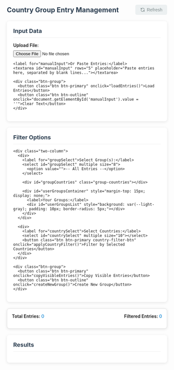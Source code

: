 <html lang="en">
<head>
  <meta charset="UTF-8" />
  <meta name="viewport" content="width=device-width, initial-scale=1.0" />
  <title>Country Entry Filter Tool</title>
  <style>
    :root {
      --primary-color: #3498db;
      --primary-hover: #2980b9;
      --secondary-color: #e74c3c;
      --secondary-hover: #c0392b;
      --light-gray: #ecf0f1;
      --dark-gray: #7f8c8d;
      --shadow: 0 2px 10px rgba(0, 0, 0, 0.1);
    }
    
    body {
      font-family: 'Segoe UI', Tahoma, Geneva, Verdana, sans-serif;
      background-color: #f4f6f8;
      padding: 20px;
      color: #333;
      max-width: 1200px;
      margin: 0 auto;
    }
    
    .header {
      display: flex;
      justify-content: space-between;
      align-items: center;
      margin-bottom: 20px;
    }
    
    h2 {
      margin: 0;
      color: #2c3e50;
    }
    
    .refresh-btn {
      background-color: var(--light-gray);
      color: var(--dark-gray);
      border: none;
      padding: 8px 15px;
      border-radius: 5px;
      cursor: pointer;
      font-size: 14px;
      display: flex;
      align-items: center;
      gap: 5px;
    }
    
    .refresh-btn:hover {
      background-color: #dfe6e9;
    }
    
    .input-section, .filter-section, .output-section {
      background: white;
      border-radius: 8px;
      padding: 20px;
      box-shadow: var(--shadow);
      margin-bottom: 20px;
    }
    
    .section-title {
      font-size: 18px;
      margin-top: 0;
      margin-bottom: 15px;
      color: #2c3e50;
      border-bottom: 1px solid #eee;
      padding-bottom: 10px;
    }
    
    label {
      font-weight: 600;
      display: block;
      margin-bottom: 8px;
      font-size: 14px;
    }
    
    select, textarea, input[type="file"] {
      width: 100%;
      padding: 10px;
      font-size: 14px;
      margin-bottom: 15px;
      border: 1px solid #ddd;
      border-radius: 5px;
      box-sizing: border-box;
    }
    
    select[multiple] {
      height: 200px;
    }
    
    .btn {
      padding: 8px 15px;
      font-size: 14px;
      border: none;
      border-radius: 5px;
      cursor: pointer;
      margin-right: 10px;
      margin-bottom: 10px;
      transition: background-color 0.2s;
      display: inline-flex;
      align-items: center;
      gap: 5px;
    }
    
    .btn-primary {
      background-color: var(--primary-color);
      color: white;
    }
    
    .btn-primary:hover {
      background-color: var(--primary-hover);
    }
    
    .btn-secondary {
      background-color: var(--secondary-color);
      color: white;
    }
    
    .btn-secondary:hover {
      background-color: var(--secondary-hover);
    }
    
    .btn-outline {
      background-color: white;
      color: var(--primary-color);
      border: 1px solid var(--primary-color);
    }
    
    .btn-outline:hover {
      background-color: var(--light-gray);
    }
    
    .btn-group {
      display: flex;
      flex-wrap: wrap;
      gap: 10px;
      margin-bottom: 15px;
    }
    
    .counter {
      background: #ffffff;
      border: 1px solid #ddd;
      padding: 15px;
      margin-bottom: 20px;
      border-radius: 8px;
      display: flex;
      flex-direction: column;
      font-weight: 600;
      box-shadow: var(--shadow);
    }
    
    .counter-row {
      display: flex;
      justify-content: space-between;
      margin-bottom: 5px;
    }
    
    .entry {
      background: white;
      border-radius: 6px;
      padding: 15px;
      box-shadow: var(--shadow);
      margin-bottom: 15px;
      white-space: pre-line;
      border-left: 4px solid var(--primary-color);
    }
    
    .two-column {
      display: grid;
      grid-template-columns: 1fr 1fr;
      gap: 20px;
    }
    
    @media (max-width: 768px) {
      .two-column {
        grid-template-columns: 1fr;
      }
    }
    
    .group-item {
      display: flex;
      justify-content: space-between;
      align-items: center;
      padding: 8px;
      border-bottom: 1px solid #eee;
    }
    
    .group-item:last-child {
      border-bottom: none;
    }
    
    .delete-group {
      color: var(--secondary-color);
      cursor: pointer;
      font-size: 14px;
    }
    
    .delete-group:hover {
      color: var(--secondary-hover);
    }
    
    .icon {
      width: 16px;
      height: 16px;
    }
    
    .group-countries {
      margin-top: 10px;
      font-size: 12px;
      color: #666;
      background: #f9f9f9;
      padding: 10px;
      border-radius: 5px;
      display: none;
    }
    
    .country-count {
      display: inline-block;
      margin-right: 10px;
      margin-bottom: 5px;
    }
    
    .download-btn {
      margin-top: 15px;
    }
    
    .country-filter-btn {
      margin-top: -10px;
      margin-bottom: 15px;
    }
    
    .group-count-display {
      display: flex;
      flex-wrap: wrap;
      gap: 15px;
      margin-top: 10px;
    }
    
    .group-count-item {
      background: #f0f7ff;
      padding: 5px 10px;
      border-radius: 4px;
      font-size: 14px;
    }
    
    /* Loading indicator styles */
    .loading-overlay {
      position: fixed;
      top: 0;
      left: 0;
      right: 0;
      bottom: 0;
      background: rgba(255, 255, 255, 0.8);
      display: flex;
      flex-direction: column;
      justify-content: center;
      align-items: center;
      z-index: 1000;
    }
    
    .spinner {
      width: 50px;
      height: 50px;
      border: 5px solid #f3f3f3;
      border-top: 5px solid var(--primary-color);
      border-radius: 50%;
      animation: spin 1s linear infinite;
      margin-bottom: 15px;
    }
    
    @keyframes spin {
      0% { transform: rotate(0deg); }
      100% { transform: rotate(360deg); }
    }
    
    .loading-text {
      font-size: 18px;
      font-weight: bold;
      color: var(--primary-color);
    }
    
    .progress-bar {
      width: 300px;
      height: 20px;
      background-color: #f3f3f3;
      border-radius: 10px;
      margin-top: 15px;
      overflow: hidden;
    }
    
    .progress {
      height: 100%;
      background-color: var(--primary-color);
      width: 0%;
      transition: width 0.3s ease;
    }
  </style>
</head>
<body>
  <div class="header">
    <h2>Country Group Entry Management</h2>
    <button class="refresh-btn" onclick="clearAll()">
      <svg class="icon" viewBox="0 0 24 24" fill="none" stroke="currentColor">
        <path stroke-linecap="round" stroke-linejoin="round" stroke-width="2" d="M4 4v5h.582m15.356 2A8.001 8.001 0 004.582 9m0 0H9m11 11v-5h-.581m0 0a8.003 8.003 0 01-15.357-2m15.357 2H15" />
      </svg>
      Refresh
    </button>
  </div>

  <div class="input-section">
    <h3 class="section-title">Input Data</h3>
    <label for="fileInput">Upload File:</label>
    <input type="file" id="fileInput" accept=".txt">
    
    <label for="manualInput">Or Paste Entries:</label>
    <textarea id="manualInput" rows="5" placeholder="Paste entries here, separated by blank lines..."></textarea>
    
    <div class="btn-group">
      <button class="btn btn-primary" onclick="loadEntries()">Load Entries</button>
      <button class="btn btn-outline" onclick="document.getElementById('manualInput').value = ''">Clear Text</button>
    </div>
  </div>

  <div class="filter-section">
    <h3 class="section-title">Filter Options</h3>
    
    <div class="two-column">
      <div>
        <label for="groupSelect">Select Group(s):</label>
        <select id="groupSelect" multiple size="8">
          <option value="">-- All Entries --</option>
        </select>
        
        <div id="groupCountries" class="group-countries"></div>
        
        <div id="userGroupsContainer" style="margin-top: 15px; display: none;">
          <label>Your Groups:</label>
          <div id="userGroupsList" style="background: var(--light-gray); padding: 10px; border-radius: 5px;"></div>
        </div>
      </div>
      
      <div>
        <label for="countrySelect">Select Countries:</label>
        <select id="countrySelect" multiple size="10"></select>
        <button class="btn btn-primary country-filter-btn" onclick="applyCountryFilter()">Filter by Selected Countries</button>
      </div>
    </div>
    
    <div class="btn-group">
      <button class="btn btn-primary" onclick="copyVisibleEntries()">Copy Visible Entries</button>
      <button class="btn btn-outline" onclick="createNewGroup()">Create New Group</button>
    </div>
  </div>

  <div class="counter">
    <div class="counter-row">
      <span>Total Entries: <span id="totalCount" style="color: var(--primary-color)">0</span></span>
      <span id="filteredCountLabel">Filtered Entries: <span id="filteredCount" style="color: var(--primary-color)">0</span></span>
    </div>
    <div id="groupCounts" class="group-count-display"></div>
  </div>

  <button id="downloadBtn" class="btn btn-primary download-btn" onclick="downloadFilteredEntries()" style="display: none;">
    Download Filtered Entries (TXT)
  </button>

  <div class="output-section">
    <h3 class="section-title">Results</h3>
    <div id="entriesContainer"></div>
  </div>

  <!-- Loading overlay -->
  <div id="loadingOverlay" class="loading-overlay" style="display: none;">
    <div class="spinner"></div>
    <div class="loading-text" id="loadingText">Processing entries...</div>
    <div class="progress-bar">
      <div class="progress" id="progressBar"></div>
    </div>
  </div>

  <script>
    const countryList = [
      "Afghanistan", "Algeria", "Andorra", "Angola", "Antigua and Barbuda", "Argentina", "Armenia", "Australia",
      "Bahamas", "Bahrain", "Barbados", "Belize", "Benin", "Bolivia", "Bosnia and Herzegovina", "Brazil", "Brasil", "Brunei", "Burkina Faso", "Burundi", "Cabo Verde", "Cambodia", "China", "Canada", "Central African Republic", "Chad", "Tchad", "Chile", "Colombia", "Comoros", "Congo", "Djibouti", "Dominica", "Dominican Republic", "Ecuador", "Egypt", "El Salvador", "Equatorial Guinea", "Eritrea", "Eswatini", "Fiji", "France", "Gabon", "Gambia", "Georgia", "Germany", "Ghana", "Grenada", "Guatemala", "Guinea", "Guinea-Bissau", "Guyana", "Haiti", "Honduras", "India", "Indonesia", "Iraq", "Ireland", "Italy", "Jamaica", "Japan", "Jordan", "Kenya", "Kiribati", "Kuwait", "Laos", "Latvia", "Lesotho", "Liberia", "Libya", "Liechtenstein", "Luxembourg", "Madagascar", "Malawi", "Malaysia", "Mali", "Malta", "Marshall Islands", "Mauritania", "Mauritius", "Mexico", "Micronesia", "Moldova", "Monaco", "Montenegro", "Morocco", "Mozambique", "Namibia", "Nauru", "Nicaragua", "Niger", "Nigeria", "North Macedonia", "Oman", "Pakistan", "Palau", "Palestine", "Philippines", "Qatar", "Russia", "Rwanda", "Saint Kitts and Nevis", "Saint Lucia", "Saint Vincent and the Grenadines", "Samoa", "San Marino", "Sao Tome and Principe", "Saudi Arabia", "Senegal", "Seychelles", "Sierra Leone", "Solomon Islands", "Somalia", "South Korea", "South Sudan", "Spain", "Sri Lanka", "Sudan", "Suriname", "Switzerland", "Syria", "Taiwan", "Thailand", "Timor-Leste", "Togo", "Tonga", "Trinidad and Tobago", "Tunisia", "Turkey", "Turkiye", "Türkiye", "Turkmenistan", "Tuvalu", "Uganda", "United Arab Emirates", "United States", "Vanuatu", "Vatican City", "Vietnam", "Yemen", "USA", "U.S.A.", "U.S.A", "U. S. A.", "U. S. A", "Korea", "UAE", "U.A.E.", "U. A. E", "U. A. E.", "Hong Kong", "Ivory Coast", "Cote d'Ivoire", "Côte d'Ivoire", "Cote D'Ivoire", "Macau", "Macao", "Macedonia", "Greece", "Albania", "Austria", "Azerbaijan", "Bangladesh", "Belgium", "Bhutan", "Botswana", "Bulgaria", "Cameroon", "Costa Rica", "Croatia", "Cuba", "Cyprus", "Czech Republic", "Denmark", "Estonia", "Ethiopia", "Finland", "Hungary", "Iceland", "Iran", "Israel", "Kazakhstan", "Kyrgyzstan", "Lebanon", "Lithuania", "Maldives", "Mongolia", "Myanmar", "Burma", "Nepal", "Netherlands", "New Zealand", "Norway", "Panama", "Papua New Guinea", "Paraguay", "Peru", "Poland", "Portugal", "Romania", "Serbia", "Singapore", "Slovakia", "Slovenia", "Sweden", "Tajikistan", "Tanzania", "Ukraine", "United Kingdom", "Uruguay", "Uzbekistan", "Venezuela", "Zambia", "Zimbabwe", "UK", "U.K.", "Viet Nam", "Belarus", "South Africa"
    ];

    // Create a map of country names to their standardized form
    const countryMap = {
      "USA": "United States",
      "U.S.A.": "United States",
      "U.S.A": "United States",
      "U. S. A.": "United States",
      "U. S. A": "United States",
      "UK": "United Kingdom",
      "U.K.": "United Kingdom",
      "Korea": "South Korea",
      "UAE": "United Arab Emirates",
      "U.A.E.": "United Arab Emirates",
      "U. A. E": "United Arab Emirates",
      "U. A. E.": "United Arab Emirates",
      "Hongkong": "Hong Kong",
      "Ivory Coast": "Côte d'Ivoire",
      "Cote d'Ivoire": "Côte d'Ivoire",
      "Cote D'Ivoire": "Côte d'Ivoire",
      "Macau": "Macao",
      "Macedonia": "North Macedonia",
      "Burma": "Myanmar",
      "Viet Nam": "Vietnam",
      "Tchad": "Chad",
      "Brasil": "Brazil"
    };

    let defaultGroups = {
      "A - Japan Group": ["Indonesia", "Italy", "Japan", "Malaysia", "South Korea", "Korea", "Taiwan", "Thailand"],
      "B - African Group": ["Bosnia and Herzegovina", "Burkina Faso", "Chad", "Congo", "Côte d'Ivoire", "Egypt", "Kenya", "Mali", "Morocco", "Niger", "Nigeria", "Rwanda", "Senegal", "South Africa", "Togo", "Uganda", "North Macedonia", "Gabon", "Ghana", "Ivory Coast"],
      "C - Prime Group": ["Brazil", "Colombia", "Jordan", "Kuwait", "Mexico", "Qatar", "United Arab Emirates", "UAE", "U.A.E.", "U. A. E.", "U. A. E", "Philippines", "Russia", "Russian Federation", "Saudi Arabia", "Vietnam", "Viet Nam"],
      "D - European Group": ["Austria", "France", "Germany", "Greece", "Hungary", "Luxembourg", "Spain", "Turkey", "Turkiye", "Türkiye", "Algeria", "Finland"],
      "E - Chinese Group": ["China", "Hong Kong", "Iran", "Iraq"],
      "F - Indian Group": ["India"],
      "G - US Group": ["USA", "U. S. A.", "U. S. A", "U.S.A.", "Canada"],
      "H - Other Countries": [
        "Afghanistan", "Albania", "Andorra", "Angola", "Antigua and Barbuda", "Argentina", "Armenia", "Australia",
        "Azerbaijan", "Bahamas", "Bahrain", "Bangladesh", "Belarus", "Belgium", "Belize", "Benin", "Bhutan",
        "Bolivia", "Botswana", "Brunei Darussalam", "Bulgaria", "Burundi", "Cambodia", "Cameroon", "Cape Verde", "Chile",
        "Comoros", "Costa Rica", "Croatia", "Cuba", "Cyprus", "Czechia", "Czech Republic", "Denmark", "Djibouti",
        "Dominica", "Dominican Republic", "Ecuador", "El Salvador", "Equatorial Guinea", "Eritrea", "Estonia", "Ethiopia",
        "Fiji", "Gambia", "Georgia", "Grenada", "Guatemala", "Guinea", "Guinea-Bissau", "Guyana", "Haiti", "Honduras",
        "Iceland", "Ireland", "Israel", "Jamaica", "Kazakhstan", "Kiribati", "Kyrgyzstan", "Lao", "Latvia", "Lebanon",
        "Lesotho", "Liberia", "Libya", "Liechtenstein", "Lithuania", "Madagascar", "Malawi", "Maldives", "Malta",
        "Marshall Islands", "Mauritania", "Mauritius", "Micronesia", "Monaco", "Mongolia", "Montenegro", "Mozambique",
        "Myanmar", "Namibia", "Nauru", "Nepal", "Netherlands", "New Zealand", "Nicaragua", "North Korea", "Norway", "Oman",
        "Pakistan", "Palau", "Panama", "Papua New Guinea", "Paraguay", "Peru", "Poland", "Portugal", "Republic of Moldova",
        "Romania", "Saint Kitts and Nevis", "Saint Lucia", "Saint Vincent", "Samoa", "San Marino", "Sao Tome and Principe",
        "Serbia", "Seychelles", "Sierra Leone", "Singapore", "Slovakia", "Slovenia", "Solomon Islands", "Somalia",
        "Sri Lanka", "Sudan", "Suriname", "Swaziland", "Sweden", "Switzerland", "Syria", "Tajikistan", "Tanzania",
        "Timor Leste", "Tonga", "Trinidad and Tobago", "Tunisia", "Turkmenistan", "Tuvalu", "Ukraine", "United Kingdom",
        "Uruguay", "Uzbekistan", "Vanuatu", "Venezuela", "Yemen", "Zambia", "Zimbabwe"
      ]
    };
    
    let userGroups = JSON.parse(localStorage.getItem('userGroups')) || {};
    let countryGroups = { ...defaultGroups, ...userGroups };
    let entries = '';
    let allParts = [];
    let currentFilteredEntries = [];
    let currentGroupNames = [];
    let groupCounts = {};

    // Show loading overlay
    function showLoading(text = "Processing entries...") {
      document.getElementById('loadingText').textContent = text;
      document.getElementById('loadingOverlay').style.display = 'flex';
    }
    
    // Hide loading overlay
    function hideLoading() {
      document.getElementById('loadingOverlay').style.display = 'none';
    }
    
    // Update progress bar
    function updateProgress(percent) {
      document.getElementById('progressBar').style.width = `${percent}%`;
    }

    // Improved country detection - looks for country on the line before email
    async function getCountryFromEntry(entry) {
      const lines = entry.split('\n').map(line => line.trim()).filter(line => line.length > 0);
      
      // Find the email line (contains @)
      const emailIndex = lines.findIndex(line => line.includes('@'));
      if (emailIndex === -1 || emailIndex === 0) return null;
      
      // The country is likely the line before the email
      const potentialCountryLine = lines[emailIndex - 1];
      
      // Check if this line matches any country
      for (const country of countryList) {
        const standardizedCountry = countryMap[country] || country;
        const patterns = [
          new RegExp(`^\\s*${standardizedCountry}\\s*$`, 'i'),
          new RegExp(`^\\s*${country}\\s*$`, 'i')
        ];
        
        if (patterns.some(pattern => pattern.test(potentialCountryLine))) {
          return standardizedCountry;
        }
      }
      
      return null;
    }

    async function entryContainsCountry(entry, country) {
      const entryCountry = await getCountryFromEntry(entry);
      if (!entryCountry) return false;
      
      const standardizedCountry = countryMap[country] || country;
      return entryCountry.toLowerCase() === standardizedCountry.toLowerCase();
    }

    async function countEntriesForCountry(country) {
      if (!allParts.length) return 0;
      let count = 0;
      
      // Process in chunks to avoid freezing
      const chunkSize = 100;
      for (let i = 0; i < allParts.length; i += chunkSize) {
        const chunk = allParts.slice(i, i + chunkSize);
        const results = await Promise.all(chunk.map(entry => entryContainsCountry(entry, country)));
        count += results.filter(Boolean).length;
        
        // Update progress
        updateProgress(Math.min(100, (i / allParts.length) * 100));
      }
      
      return count;
    }

    async function countEntriesForGroup(groupName) {
      if (!allParts.length || !countryGroups[groupName]) return 0;
      
      let count = 0;
      const countries = countryGroups[groupName];
      
      // Process in chunks to avoid freezing
      const chunkSize = 100;
      for (let i = 0; i < allParts.length; i += chunkSize) {
        const chunk = allParts.slice(i, i + chunkSize);
        
        for (const entry of chunk) {
          const entryCountry = await getCountryFromEntry(entry);
          if (!entryCountry) continue;
          
          const standardizedEntryCountry = countryMap[entryCountry] || entryCountry;
          
          for (const country of countries) {
            const standardizedCountry = countryMap[country] || country;
            if (standardizedEntryCountry.toLowerCase() === standardizedCountry.toLowerCase()) {
              count++;
              break;
            }
          }
        }
        
        // Update progress
        updateProgress(Math.min(100, (i / allParts.length) * 100));
      }
      
      return count;
    }

    async function updateGroupCounts() {
      showLoading("Calculating group counts...");
      groupCounts = {};
      
      const groupNames = Object.keys(countryGroups);
      for (let i = 0; i < groupNames.length; i++) {
        const groupName = groupNames[i];
        groupCounts[groupName] = await countEntriesForGroup(groupName);
        updateProgress((i / groupNames.length) * 100);
      }
      
      renderGroupCounts();
      hideLoading();
    }

    function renderGroupCounts() {
      const container = document.getElementById('groupCounts');
      container.innerHTML = '';
      
      for (const groupName in groupCounts) {
        const div = document.createElement('div');
        div.className = 'group-count-item';
        div.textContent = `${groupName}: ${groupCounts[groupName]}`;
        container.appendChild(div);
      }
    }

    function populateDropdowns() {
      const groupSelect = document.getElementById('groupSelect');
      const countrySelect = document.getElementById('countrySelect');
      const userGroupsList = document.getElementById('userGroupsList');
      
      groupSelect.innerHTML = '<option value="">-- All Entries --</option>';
      countrySelect.innerHTML = '';
      userGroupsList.innerHTML = '';

      // Add default groups
      for (let group in defaultGroups) {
        const option = document.createElement('option');
        option.value = group;
        option.textContent = group;
        groupSelect.appendChild(option);
      }

      // Add user groups
      let hasUserGroups = false;
      for (let group in userGroups) {
        hasUserGroups = true;
        const option = document.createElement('option');
        option.value = group;
        option.textContent = group;
        groupSelect.appendChild(option);
        
        // Add to user groups list
        const groupItem = document.createElement('div');
        groupItem.className = 'group-item';
        groupItem.innerHTML = `
          <span>${group}</span>
          <span class="delete-group" onclick="deleteGroup('${group}')">Delete</span>
        `;
        userGroupsList.appendChild(groupItem);
      }

      // Show/hide user groups section
      document.getElementById('userGroupsContainer').style.display = hasUserGroups ? 'block' : 'none';

      // Add create new group option
      const customOption = document.createElement('option');
      customOption.value = '__create__';
      customOption.textContent = '+ Create New Group';
      groupSelect.appendChild(customOption);

      // Populate country select
      countryList.sort().forEach(country => {
        const option = document.createElement('option');
        option.value = country;
        option.textContent = country;
        countrySelect.appendChild(option);
      });
    }

    async function renderEntries(filterFn, groupNames = []) {
      showLoading("Filtering entries...");
      const container = document.getElementById('entriesContainer');
      container.innerHTML = '';
      let count = 0;
      currentFilteredEntries = [];
      currentGroupNames = groupNames;
      
      // Process in chunks to avoid freezing
      const chunkSize = 100;
      for (let i = 0; i < allParts.length; i += chunkSize) {
        const chunk = allParts.slice(i, i + chunkSize);
        const results = await Promise.all(chunk.map(entry => filterFn(entry)));
        
        for (let j = 0; j < results.length; j++) {
          if (results[j]) {
            const div = document.createElement('div');
            div.className = 'entry';
            div.textContent = chunk[j].trim();
            container.appendChild(div);
            count++;
            currentFilteredEntries.push(chunk[j].trim());
          }
        }
        
        // Update progress
        updateProgress(Math.min(100, (i / allParts.length) * 100));
      }
      
      updateCounters(count);
      document.getElementById('downloadBtn').style.display = count > 0 ? 'block' : 'none';
      hideLoading();
    }

    function updateGroupCountriesDisplay(groupNames) {
      const groupCountriesDiv = document.getElementById('groupCountries');
      if (!groupNames || groupNames.length === 0 || groupNames.includes('')) {
        groupCountriesDiv.style.display = 'none';
        return;
      }
      
      let html = '';
      
      groupNames.forEach(groupName => {
        if (countryGroups[groupName]) {
          html += `<strong>${groupName}:</strong><br>`;
          countryGroups[groupName].forEach(country => {
            html += `<span class="country-count">${country}</span>`;
          });
          html += '<br><br>';
        }
      });
      
      groupCountriesDiv.innerHTML = html;
      groupCountriesDiv.style.display = 'block';
    }

    function loadEntries() {
      const manualText = document.getElementById('manualInput').value;
      if (manualText.trim()) {
        entries = manualText.trim();
        allParts = entries.split(/\n\n+/);
        updateGroupCounts();
        renderEntries(() => true);
      }
    }

    document.getElementById('fileInput').addEventListener('change', function() {
      const file = this.files[0];
      if (!file) return;
      
      showLoading("Loading file...");
      
      const reader = new FileReader();
      reader.onload = function(e) {
        entries = e.target.result;
        allParts = entries.split(/\n\n+/);
        document.getElementById('manualInput').value = entries;
        updateGroupCounts();
        renderEntries(() => true);
      };
      reader.readAsText(file);
    });

    document.getElementById('groupSelect').addEventListener('change', async function() {
      const selectedOptions = Array.from(this.selectedOptions).map(opt => opt.value);
      
      if (selectedOptions.includes('__create__')) {
        createNewGroup();
        return;
      }
      
      // Remove empty option if other options are selected
      const filteredOptions = selectedOptions.includes('') && selectedOptions.length > 1 
        ? selectedOptions.filter(opt => opt !== '') 
        : selectedOptions;
      
      updateGroupCountriesDisplay(filteredOptions);
      
      if (filteredOptions.length > 0 && !(filteredOptions.length === 1 && filteredOptions[0] === '')) {
        // Create a set of all countries in the selected groups for faster lookup
        const selectedCountries = new Set();
        for (const groupName of filteredOptions) {
          if (countryGroups[groupName]) {
            for (const country of countryGroups[groupName]) {
              const standardizedCountry = countryMap[country] || country;
              selectedCountries.add(standardizedCountry.toLowerCase());
            }
          }
        }
        
        await renderEntries(async (entry) => {
          const entryCountry = await getCountryFromEntry(entry);
          if (!entryCountry) return false;
          
          const standardizedCountry = countryMap[entryCountry] || entryCountry;
          return selectedCountries.has(standardizedCountry.toLowerCase());
        }, filteredOptions);
      } else {
        await renderEntries(() => true);
      }
    });

    async function applyCountryFilter() {
      document.getElementById('groupSelect').value = '';
      document.getElementById('groupCountries').style.display = 'none';
      const selectedOptions = Array.from(document.getElementById('countrySelect').selectedOptions).map(opt => opt.value);
      
      // Create a Set for faster lookup
      const selectedCountries = new Set(selectedOptions.map(c => {
        const standardizedCountry = countryMap[c] || c;
        return standardizedCountry.toLowerCase();
      }));
      
      await renderEntries(async entry => {
        const entryCountry = await getCountryFromEntry(entry);
        if (!entryCountry) return false;
        
        const standardizedCountry = countryMap[entryCountry] || entryCountry;
        return selectedCountries.has(standardizedCountry.toLowerCase());
      });
    }

    function copyVisibleEntries() {
      const visibleEntries = Array.from(document.querySelectorAll('.entry')).map(div => div.textContent).join('\n\n');
      navigator.clipboard.writeText(visibleEntries).then(() => {
        alert('Copied to clipboard!');
      }).catch(err => {
        alert('Failed to copy: ' + err);
      });
    }

    function downloadFilteredEntries() {
      if (currentFilteredEntries.length === 0) return;
      
      const blob = new Blob([currentFilteredEntries.join('\n\n')], { type: 'text/plain' });
      const url = URL.createObjectURL(blob);
      const a = document.createElement('a');
      a.href = url;
      a.download = 'filtered_entries.txt';
      document.body.appendChild(a);
      a.click();
      document.body.removeChild(a);
      URL.revokeObjectURL(url);
    }

    function clearAll() {
      location.reload();
    }

    async function createNewGroup() {
      const groupName = prompt("Enter new group name:");
      if (!groupName) return;
      
      const selected = prompt("Enter comma-separated country names:\n(" + countryList.join(', ') + ")");
      if (!selected) return;
      
      const countryListNew = selected.split(',').map(s => s.trim()).filter(Boolean);
      userGroups[groupName] = countryListNew;
      localStorage.setItem('userGroups', JSON.stringify(userGroups));
      countryGroups = { ...defaultGroups, ...userGroups };
      populateDropdowns();
      document.getElementById('groupSelect').value = groupName;
      updateGroupCountriesDisplay([groupName]);
      await updateGroupCounts();
      
      // Create a set of all countries in the new group for faster lookup
      const selectedCountries = new Set();
      for (const country of countryListNew) {
        const standardizedCountry = countryMap[country] || country;
        selectedCountries.add(standardizedCountry.toLowerCase());
      }
      
      await renderEntries(async (entry) => {
        const entryCountry = await getCountryFromEntry(entry);
        if (!entryCountry) return false;
        
        const standardizedCountry = countryMap[entryCountry] || entryCountry;
        return selectedCountries.has(standardizedCountry.toLowerCase());
      }, [groupName]);
    }

    async function deleteGroup(groupName) {
      if (confirm(`Are you sure you want to delete the group "${groupName}"?`)) {
        delete userGroups[groupName];
        localStorage.setItem('userGroups', JSON.stringify(userGroups));
        countryGroups = { ...defaultGroups, ...userGroups };
        populateDropdowns();
        await updateGroupCounts();
        await renderEntries(() => true);
        document.getElementById('groupCountries').style.display = 'none';
      }
    }

    function updateCounters(filteredCount = 0) {
      document.getElementById('totalCount').textContent = allParts.length;
      document.getElementById('filteredCount').textContent = filteredCount;
      
      const filteredLabel = document.getElementById('filteredCountLabel');
      if (currentGroupNames.length > 0) {
        filteredLabel.innerHTML = `${currentGroupNames.join(', ')}: <span id="filteredCount" style="color: var(--primary-color)">${filteredCount}</span>`;
      } else {
        filteredLabel.innerHTML = `Filtered Entries: <span id="filteredCount" style="color: var(--primary-color)">${filteredCount}</span>`;
      }
    }

    // Initialize the page
    populateDropdowns();
  </script>
</body>
</html>
